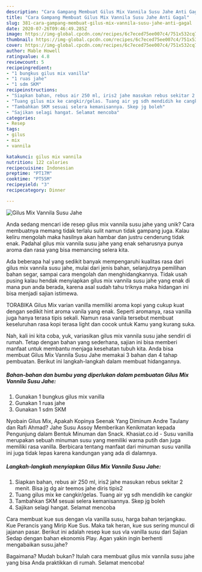```yaml
---
description: "Cara Gampang Membuat Gilus Mix Vannila Susu Jahe Anti Gagal"
title: "Cara Gampang Membuat Gilus Mix Vannila Susu Jahe Anti Gagal"
slug: 381-cara-gampang-membuat-gilus-mix-vannila-susu-jahe-anti-gagal
date: 2020-07-26T09:46:49.285Z
image: https://img-global.cpcdn.com/recipes/6c7eced75ee007c4/751x532cq70/gilus-mix-vannila-susu-jahe-foto-resep-utama.jpg
thumbnail: https://img-global.cpcdn.com/recipes/6c7eced75ee007c4/751x532cq70/gilus-mix-vannila-susu-jahe-foto-resep-utama.jpg
cover: https://img-global.cpcdn.com/recipes/6c7eced75ee007c4/751x532cq70/gilus-mix-vannila-susu-jahe-foto-resep-utama.jpg
author: Mable Howell
ratingvalue: 4.8
reviewcount: 5
recipeingredient:
- "1 bungkus gilus mix vanilla"
- "1 ruas jahe"
- "1 sdm SKM"
recipeinstructions:
- "Siapkan bahan, rebus air 250 ml, iris2 jahe masukan rebus sekitar 2 menit. Bisa jg dg air teemos jahe diris tipis2"
- "Tuang gilus mix ke cangkir/gelas. Tuang air yg sdh mendidih ke cangkir"
- "Tambahkan SKM sesuai selera kemanisannya. Skep jg boleh"
- "Sajikan selagi hangat. Selamat mencoba"
categories:
- Resep
tags:
- gilus
- mix
- vannila

katakunci: gilus mix vannila 
nutrition: 122 calories
recipecuisine: Indonesian
preptime: "PT17M"
cooktime: "PT55M"
recipeyield: "3"
recipecategory: Dinner

---
```



![Gilus Mix Vannila Susu Jahe](https://img-global.cpcdn.com/recipes/6c7eced75ee007c4/751x532cq70/gilus-mix-vannila-susu-jahe-foto-resep-utama.jpg)

Anda sedang mencari ide resep gilus mix vannila susu jahe yang unik? Cara membuatnya memang tidak terlalu sulit namun tidak gampang juga. Kalau keliru mengolah maka hasilnya akan hambar dan justru cenderung tidak enak. Padahal gilus mix vannila susu jahe yang enak seharusnya punya aroma dan rasa yang bisa memancing selera kita.

Ada beberapa hal yang sedikit banyak mempengaruhi kualitas rasa dari gilus mix vannila susu jahe, mulai dari jenis bahan, selanjutnya pemilihan bahan segar, sampai cara mengolah dan menghidangkannya. Tidak usah pusing kalau hendak menyiapkan gilus mix vannila susu jahe yang enak di mana pun anda berada, karena asal sudah tahu triknya maka hidangan ini bisa menjadi sajian istimewa.

TORABIKA Gilus Mix varian vanilla memiliki aroma kopi yang cukup kuat dengan sedikit hint aroma vanila yang enak. Seperti aromanya, rasa vanilla juga hanya terasa tipis sekali. Namun rasa vanila tersebut membuat keseluruhan rasa kopi terasa light dan cocok untuk Kamu yang kurang suka.


Nah, kali ini kita coba, yuk, variasikan gilus mix vannila susu jahe sendiri di rumah. Tetap dengan bahan yang sederhana, sajian ini bisa memberi manfaat untuk membantu menjaga kesehatan tubuh kita. Anda bisa membuat Gilus Mix Vannila Susu Jahe memakai 3 bahan dan 4 tahap pembuatan. Berikut ini langkah-langkah dalam membuat hidangannya.

<!--inarticleads1-->

##### Bahan-bahan dan bumbu yang diperlukan dalam pembuatan Gilus Mix Vannila Susu Jahe:

1. Gunakan 1 bungkus gilus mix vanilla
1. Gunakan 1 ruas jahe
1. Gunakan 1 sdm SKM


Nyobain Gilus Mix, Apakah Kopinya Seenak Yang Diminum Andre Taulany dan Rafi Ahmad? Jahe Susu Assoy Memberikan Kenikmatan kepada Pengunjung dalam Bentuk Minuman dan Snack. Khasiat.co.id - Susu vanilla merupakan sebuah minuman susu yang memiliki warna putih dan juga memiliki rasa vanilla. Berbicara tentang manfaat dari minuman susu vanilla ini juga tidak lepas karena kandungan yang ada di dalamnya. 

<!--inarticleads2-->

##### Langkah-langkah menyiapkan Gilus Mix Vannila Susu Jahe:

1. Siapkan bahan, rebus air 250 ml, iris2 jahe masukan rebus sekitar 2 menit. Bisa jg dg air teemos jahe diris tipis2
1. Tuang gilus mix ke cangkir/gelas. Tuang air yg sdh mendidih ke cangkir
1. Tambahkan SKM sesuai selera kemanisannya. Skep jg boleh
1. Sajikan selagi hangat. Selamat mencoba


Cara membuat kue sus dengan vla vanilla susu, harga bahan terjangkau. Kue Perancis yang Mirip Kue Sus. Maka tak heran, kue sus sering muncul di jajanan pasar. Berikut ini adalah resep kue sus vla vanilla susu dari Sajian Sedap dengan bahan ekonomis Play. Agan yakin ingin berhenti mengabaikan susu.jahe? 

Bagaimana? Mudah bukan? Itulah cara membuat gilus mix vannila susu jahe yang bisa Anda praktikkan di rumah. Selamat mencoba!
